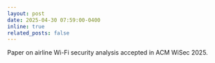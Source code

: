 ```yaml
---
layout: post
date: 2025-04-30 07:59:00-0400
inline: true
related_posts: false
---
```


Paper on airline Wi-Fi security analysis accepted in ACM WiSec 2025.